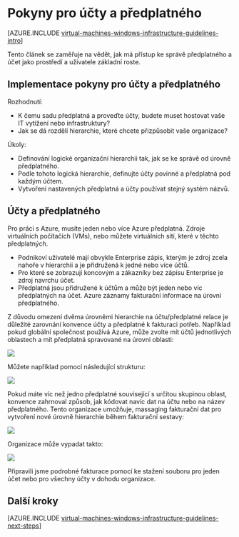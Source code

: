 <properties
    pageTitle="Předplatné a pokyny pro účty | Microsoft Azure"
    description="Informace o klíčových návrh a implementace pokyny pro předplatné a účty v Azure."
    documentationCenter=""
    services="virtual-machines-windows"
    authors="iainfoulds"
    manager="timlt"
    editor=""
    tags="azure-resource-manager"/>

<tags
    ms.service="virtual-machines-windows"
    ms.workload="infrastructure-services"
    ms.tgt_pltfrm="vm-windows"
    ms.devlang="na"
    ms.topic="article"
    ms.date="09/08/2016"
    ms.author="iainfou"/>

# <a name="subscription-and-accounts-guidelines"></a>Pokyny pro účty a předplatného

[AZURE.INCLUDE [virtual-machines-windows-infrastructure-guidelines-intro](../../includes/virtual-machines-windows-infrastructure-guidelines-intro.md)] 

Tento článek se zaměřuje na vědět, jak má přístup ke správě předplatného a účet jako prostředí a uživatele základní roste.


## <a name="implementation-guidelines-for-subscriptions-and-accounts"></a>Implementace pokyny pro účty a předplatného

Rozhodnutí:

- K čemu sadu předplatná a proveďte účty, budete muset hostovat vaše IT vytížení nebo infrastruktury?
- Jak se dá rozdělí hierarchie, které chcete přizpůsobit vaše organizace?

Úkoly:

- Definování logické organizační hierarchii tak, jak se ke správě od úrovně předplatného.
- Podle tohoto logická hierarchie, definujte účty povinné a předplatná pod každým účtem.
- Vytvoření nastavených předplatná a účty používat stejný systém názvů.


## <a name="subscriptions-and-accounts"></a>Účty a předplatného

Pro práci s Azure, musíte jeden nebo více Azure předplatná. Zdroje virtuálních počítačích (VMs), nebo můžete virtuálních sítí, které v těchto předplatných.

- Podnikoví uživatelé mají obvykle Enterprise zápis, kterým je zdroj zcela nahoře v hierarchii a je přidružená k jedné nebo více účtů.
- Pro které se zobrazují koncovým a zákazníky bez zápisu Enterprise je zdroj navrchu účet.
- Předplatná jsou přidružené k účtům a může být jeden nebo víc předplatných na účet. Azure záznamy fakturační informace na úrovni předplatného.

Z důvodu omezení dvěma úrovněmi hierarchie na účtu/předplatné relace je důležité zarovnání konvence účty a předplatné k fakturaci potřeb. Například pokud globální společnost používá Azure, může zvolte mít účtů jednotlivých oblastech a mít předplatná spravované na úrovni oblasti:

![](./media/virtual-machines-common-infrastructure-service-guidelines/sub01.png)

Můžete například pomocí následující strukturu:

![](./media/virtual-machines-common-infrastructure-service-guidelines/sub02.png)

Pokud máte víc než jedno předplatné související s určitou skupinou oblast, konvence zahrnoval způsob, jak kódovat navíc dat na účtu nebo na název předplatného. Tento organizace umožňuje, massaging fakturační dat pro vytvoření nové úrovně hierarchie během fakturační sestavy:

![](./media/virtual-machines-common-infrastructure-service-guidelines/sub03.png)

Organizace může vypadat takto:

![](./media/virtual-machines-common-infrastructure-service-guidelines/sub04.png)

Připravili jsme podrobné fakturace pomocí ke stažení souboru pro jeden účet nebo pro všechny účty v dohodu organizace.


## <a name="next-steps"></a>Další kroky

[AZURE.INCLUDE [virtual-machines-windows-infrastructure-guidelines-next-steps](../../includes/virtual-machines-windows-infrastructure-guidelines-next-steps.md)] 